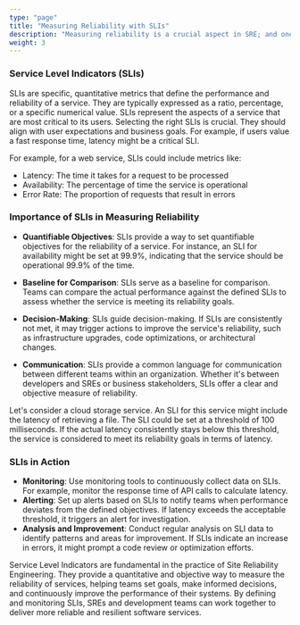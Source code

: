 ```yaml
---
type: "page"
title: "Measuring Reliability with SLIs"
description: "Measuring reliability is a crucial aspect in SRE; and one of the key tools used for this is Service Level Indicators (SLIs)."
weight: 3
---
```


### Service Level Indicators (SLIs)

SLIs are specific, quantitative metrics that define the performance and reliability of a service. They are typically expressed as a ratio, percentage, or a specific numerical value. SLIs represent the aspects of a service that are most critical to its users. Selecting the right SLIs is crucial. They should align with user expectations and business goals. For example, if users value a fast response time, latency might be a critical SLI.

For example, for a web service, SLIs could include metrics like:

- Latency: The time it takes for a request to be processed
- Availability: The percentage of time the service is operational
- Error Rate: The proportion of requests that result in errors

### Importance of SLIs in Measuring Reliability

- **Quantifiable Objectives**: SLIs provide a way to set quantifiable objectives for the reliability of a service. For instance, an SLI for availability might be set at 99.9%, indicating that the service should be operational 99.9% of the time.

- **Baseline for Comparison**: SLIs serve as a baseline for comparison. Teams can compare the actual performance against the defined SLIs to assess whether the service is meeting its reliability goals.

- **Decision-Making**: SLIs guide decision-making. If SLIs are consistently not met, it may trigger actions to improve the service's reliability, such as infrastructure upgrades, code optimizations, or architectural changes.

- **Communication**: SLIs provide a common language for communication between different teams within an organization. Whether it's between developers and SREs or business stakeholders, SLIs offer a clear and objective measure of reliability.

Let's consider a cloud storage service. An SLI for this service might include the latency of retrieving a file. The SLI could be set at a threshold of 100 milliseconds. If the actual latency consistently stays below this threshold, the service is considered to meet its reliability goals in terms of latency.

### SLIs in Action

- **Monitoring**: Use monitoring tools to continuously collect data on SLIs. For example, monitor the response time of API calls to calculate latency.
- **Alerting**: Set up alerts based on SLIs to notify teams when performance deviates from the defined objectives. If latency exceeds the acceptable threshold, it triggers an alert for investigation.
- **Analysis and Improvement**: Conduct regular analysis on SLI data to identify patterns and areas for improvement. If SLIs indicate an increase in errors, it might prompt a code review or optimization efforts.

Service Level Indicators are fundamental in the practice of Site Reliability Engineering. They provide a quantitative and objective way to measure the reliability of services, helping teams set goals, make informed decisions, and continuously improve the performance of their systems. By defining and monitoring SLIs, SREs and development teams can work together to deliver more reliable and resilient software services.